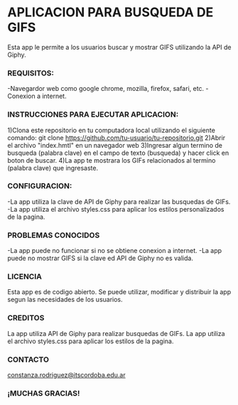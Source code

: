# APLICACION PARA BUSQUEDA DE GIFS
Esta app le permite a los usuarios buscar y mostrar GIFS utilizando la API de Giphy.
### REQUISITOS:
-Navegardor web como google chrome, mozilla, firefox, safari, etc.
-Conexion a internet.
###  INSTRUCCIONES PARA EJECUTAR APLICACION:
1)Clona este repositorio en tu computadora local utilizando el siguiente comando: git clone https://github.com/tu-usuario/tu-repositorio.git
2)Abrir el archivo "index.hmtl" en un navegador web
3)Ingresar algun termino de busqueda (palabra clave) en el campo de texto (busqueda) y hacer click en boton de buscar.
4)La app te mostrara los GIFs relacionados al termino (palabra clave) que ingresaste.

###  CONFIGURACION:
-La app utiliza la clave de API de Giphy para realizar las busquedas de GIFs.
-La app utiliza el archivo styles.css para aplicar los estilos personalizados de la pagina.

### PROBLEMAS CONOCIDOS
-La app puede no funcionar si no se obtiene conexion a internet.
-La app puede no mostrar GIFS si la clave ed API de Giphy no es valida.

###  LICENCIA
Esta app es de codigo abierto. Se puede utilizar, modificar y distribuir la app segun las necesidades de los usuarios.

###  CREDITOS
La app utiliza API de Giphy para realizar busquedas de GIFs.
La app utiliza el archivo styles.css para aplicar los estilos de la pagina.

### CONTACTO
constanza.rodriguez@itscordoba.edu.ar
###  ¡MUCHAS GRACIAS!
